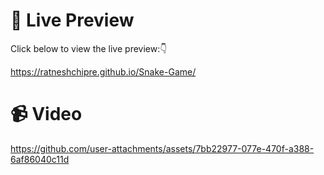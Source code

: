 # 👀 Live Preview

Click below to view the live preview:👇

https://ratneshchipre.github.io/Snake-Game/

# 📹 Video 
https://github.com/user-attachments/assets/7bb22977-077e-470f-a388-6af86040c11d
